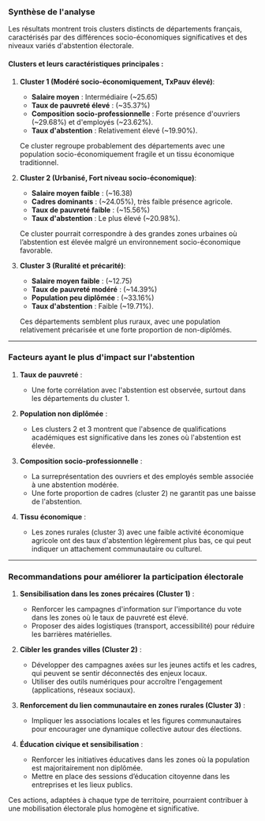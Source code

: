 ### Synthèse de l'analyse

Les résultats montrent trois clusters distincts de départements français, caractérisés par des différences socio-économiques significatives et des niveaux variés d'abstention électorale.

#### Clusters et leurs caractéristiques principales :
1. **Cluster 1 (Modéré socio-économiquement, TxPauv élevé)**:
   - **Salaire moyen** : Intermédiaire (~25.65)
   - **Taux de pauvreté élevé** : (~35.37%)
   - **Composition socio-professionnelle** : Forte présence d'ouvriers (~29.68%) et d'employés (~23.62%).
   - **Taux d'abstention** : Relativement élevé (~19.90%).
   
   Ce cluster regroupe probablement des départements avec une population socio-économiquement fragile et un tissu économique traditionnel.

2. **Cluster 2 (Urbanisé, Fort niveau socio-économique)**:
   - **Salaire moyen faible** : (~16.38)
   - **Cadres dominants** : (~24.05%), très faible présence agricole.
   - **Taux de pauvreté faible** : (~15.56%)
   - **Taux d'abstention** : Le plus élevé (~20.98%).

   Ce cluster pourrait correspondre à des grandes zones urbaines où l’abstention est élevée malgré un environnement socio-économique favorable.

3. **Cluster 3 (Ruralité et précarité)**:
   - **Salaire moyen faible** : (~12.75)
   - **Taux de pauvreté modéré** : (~14.39%)
   - **Population peu diplômée** : (~33.16%)
   - **Taux d'abstention** : Faible (~19.71%).

   Ces départements semblent plus ruraux, avec une population relativement précarisée et une forte proportion de non-diplômés.

---

### Facteurs ayant le plus d'impact sur l'abstention

1. **Taux de pauvreté** :
   - Une forte corrélation avec l'abstention est observée, surtout dans les départements du cluster 1.
   
2. **Population non diplômée** :
   - Les clusters 2 et 3 montrent que l'absence de qualifications académiques est significative dans les zones où l'abstention est élevée.
   
3. **Composition socio-professionnelle** :
   - La surreprésentation des ouvriers et des employés semble associée à une abstention modérée.
   - Une forte proportion de cadres (cluster 2) ne garantit pas une baisse de l'abstention.

4. **Tissu économique** :
   - Les zones rurales (cluster 3) avec une faible activité économique agricole ont des taux d'abstention légèrement plus bas, ce qui peut indiquer un attachement communautaire ou culturel.

---

### Recommandations pour améliorer la participation électorale

1. **Sensibilisation dans les zones précaires (Cluster 1)** :
   - Renforcer les campagnes d'information sur l'importance du vote dans les zones où le taux de pauvreté est élevé.
   - Proposer des aides logistiques (transport, accessibilité) pour réduire les barrières matérielles.

2. **Cibler les grandes villes (Cluster 2)** :
   - Développer des campagnes axées sur les jeunes actifs et les cadres, qui peuvent se sentir déconnectés des enjeux locaux.
   - Utiliser des outils numériques pour accroître l'engagement (applications, réseaux sociaux).

3. **Renforcement du lien communautaire en zones rurales (Cluster 3)** :
   - Impliquer les associations locales et les figures communautaires pour encourager une dynamique collective autour des élections.

4. **Éducation civique et sensibilisation** :
   - Renforcer les initiatives éducatives dans les zones où la population est majoritairement non diplômée.
   - Mettre en place des sessions d’éducation citoyenne dans les entreprises et les lieux publics.

Ces actions, adaptées à chaque type de territoire, pourraient contribuer à une mobilisation électorale plus homogène et significative.